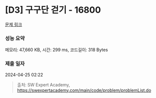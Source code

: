 # [D3] 구구단 걷기 - 16800 

[문제 링크](https://swexpertacademy.com/main/code/problem/problemDetail.do?contestProbId=AYaf9W8afyMDFAQ9) 

### 성능 요약

메모리: 47,660 KB, 시간: 299 ms, 코드길이: 318 Bytes

### 제출 일자

2024-04-25 02:22



> 출처: SW Expert Academy, https://swexpertacademy.com/main/code/problem/problemList.do
